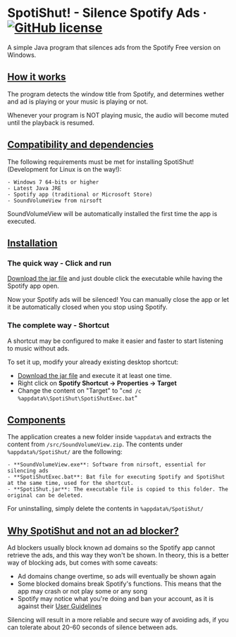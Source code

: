 # **SpotiShut!** - Silence Spotify Ads &middot; [![GitHub license](https://img.shields.io/badge/license-GPL--3.0-orange)](https://github.com/Carball0/sshsec/blob/main/LICENSE) 

A simple Java program that silences ads from the Spotify Free version on Windows.

## [How it works](#how-it-works)
The program detects the window title from Spotify, and determines wether and ad is playing or your music is playing or not.

Whenever your program is NOT playing music, the audio will become muted until the playback is resumed.

## [Compatibility and dependencies](#compatibility-and-dependencies)
The following requirements must be met for installing SpotiShut! (Development for Linux is on the way!):
```
- Windows 7 64-bits or higher
- Latest Java JRE
- Spotify app (traditional or Microsoft Store)
- SoundVolumeView from nirsoft
```
SoundVolumeView will be automatically installed the first time the app is executed.

## [Installation](#installation)

### The quick way - Click and run
[Download the jar file](https://github.com/Carball0/SpotiShut/blob/main/SpotiShut.jar?raw=true) and just double click
the executable while having the Spotify app open.


Now your Spotify ads will be silenced! You can manually close the app or let it be automatically closed when you stop
using Spotify.

### The complete way - Shortcut
A shortcut may be configured to make it easier and faster to start listening to music without ads.

To set it up, modify your already existing desktop shortcut:

- [Download the jar file](https://github.com/Carball0/SpotiShut/blob/main/SpotiShut.jar?raw=true) and execute it at least one time.
- Right click on **Spotify Shortcut -> Properties -> Target**
- Change the content on "Target" to "````cmd /c %appdata%\SpotiShut\SpotiShutExec.bat````"

## [Components](#components)
The application creates a new folder inside ````%appdata%```` and extracts the content from ````/src/SoundVolumeView.zip````. The contents under ````%appdata%/SpotiShut/```` 
are the following:

```
- **SoundVolumeView.exe**: Software from nirsoft, essential for silencing ads
- **SpotiShutExec.bat**: Bat file for executing Spotify and SpotiShut at the same time, used for the shortcut.
- **SpotiShut.jar**: The executable file is copied to this folder. The original can be deleted.
```

For uninstalling, simply delete the contents in ````%appdata%/SpotiShut/````



## [Why SpotiShut and not an ad blocker?](#why-spotishut-and-not-an-ad-blocker)
Ad blockers usually block known ad domains so the Spotify app cannot retrieve the ads, and this way they won't be
shown. In theory, this is a better way of blocking ads, but comes with some caveats:
- Ad domains change overtime, so ads will eventually be shown again
- Some blocked domains break Spotify's functions. This means that the app may crash or not play some or any song
- Spotify may notice what you're doing and ban your account, as it is against their
 [User Guidelines](https://www.spotify.com/en/legal/user-guidelines/)

Silencing will result in a more reliable and secure way of avoiding ads, if you can tolerate about 20-60 seconds of silence 
between ads.
